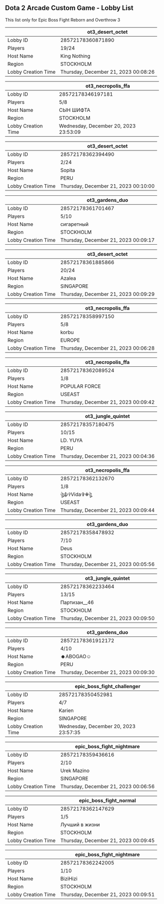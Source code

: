 ## Dota 2 Arcade Custom Game - Lobby List

This list only for Epic Boss Fight Reborn and Overthrow 3

|  | ot3_desert_octet |
| ------ | ------ |
| Lobby ID | 28572178360871890 |
| Players | 19/24 |
| Host Name | King Nothing |
| Region | STOCKHOLM |
| Lobby Creation Time | Thursday, December 21, 2023 00:08:26 |


|  | ot3_necropolis_ffa |
| ------ | ------ |
| Lobby ID | 28572178346197181 |
| Players | 5/8 |
| Host Name | СЫН ШИФТА |
| Region | STOCKHOLM |
| Lobby Creation Time | Wednesday, December 20, 2023 23:53:09 |


|  | ot3_desert_octet |
| ------ | ------ |
| Lobby ID | 28572178362394490 |
| Players | 2/24 |
| Host Name | Sopita |
| Region | PERU |
| Lobby Creation Time | Thursday, December 21, 2023 00:10:00 |


|  | ot3_gardens_duo |
| ------ | ------ |
| Lobby ID | 28572178361701467 |
| Players | 5/10 |
| Host Name | сигаретный |
| Region | STOCKHOLM |
| Lobby Creation Time | Thursday, December 21, 2023 00:09:17 |


|  | ot3_desert_octet |
| ------ | ------ |
| Lobby ID | 28572178361885866 |
| Players | 20/24 |
| Host Name | Azalea |
| Region | SINGAPORE |
| Lobby Creation Time | Thursday, December 21, 2023 00:09:29 |


|  | ot3_necropolis_ffa |
| ------ | ------ |
| Lobby ID | 28572178358997150 |
| Players | 5/8 |
| Host Name | korbu |
| Region | EUROPE |
| Lobby Creation Time | Thursday, December 21, 2023 00:06:28 |


|  | ot3_necropolis_ffa |
| ------ | ------ |
| Lobby ID | 28572178362089524 |
| Players | 1/8 |
| Host Name | POPULAR FORCE |
| Region | USEAST |
| Lobby Creation Time | Thursday, December 21, 2023 00:09:42 |


|  | ot3_jungle_quintet |
| ------ | ------ |
| Lobby ID | 28572178357180475 |
| Players | 10/15 |
| Host Name | LD. YUYA |
| Region | PERU |
| Lobby Creation Time | Thursday, December 21, 2023 00:04:36 |


|  | ot3_necropolis_ffa |
| ------ | ------ |
| Lobby ID | 28572178362132670 |
| Players | 1/8 |
| Host Name | ঔৣ☬✞Vida✞☬ঔৣ |
| Region | USEAST |
| Lobby Creation Time | Thursday, December 21, 2023 00:09:44 |


|  | ot3_gardens_duo |
| ------ | ------ |
| Lobby ID | 28572178358478932 |
| Players | 7/10 |
| Host Name | Deus |
| Region | STOCKHOLM |
| Lobby Creation Time | Thursday, December 21, 2023 00:05:56 |


|  | ot3_jungle_quintet |
| ------ | ------ |
| Lobby ID | 28572178362233464 |
| Players | 13/15 |
| Host Name | Партизан__46 |
| Region | STOCKHOLM |
| Lobby Creation Time | Thursday, December 21, 2023 00:09:50 |


|  | ot3_gardens_duo |
| ------ | ------ |
| Lobby ID | 28572178361912172 |
| Players | 4/10 |
| Host Name | ☻ABOGAO☺ |
| Region | PERU |
| Lobby Creation Time | Thursday, December 21, 2023 00:09:30 |


|  | epic_boss_fight_challenger |
| ------ | ------ |
| Lobby ID | 28572178350452981 |
| Players | 4/7 |
| Host Name | Karien |
| Region | SINGAPORE |
| Lobby Creation Time | Wednesday, December 20, 2023 23:57:35 |


|  | epic_boss_fight_nightmare |
| ------ | ------ |
| Lobby ID | 28572178359436616 |
| Players | 2/10 |
| Host Name | Urek Mazino |
| Region | SINGAPORE |
| Lobby Creation Time | Thursday, December 21, 2023 00:06:56 |


|  | epic_boss_fight_normal |
| ------ | ------ |
| Lobby ID | 28572178362147629 |
| Players | 1/5 |
| Host Name | Лучший в жизни |
| Region | STOCKHOLM |
| Lobby Creation Time | Thursday, December 21, 2023 00:09:45 |


|  | epic_boss_fight_nightmare |
| ------ | ------ |
| Lobby ID | 28572178362242005 |
| Players | 1/10 |
| Host Name | BiziHizi |
| Region | STOCKHOLM |
| Lobby Creation Time | Thursday, December 21, 2023 00:09:51 |


